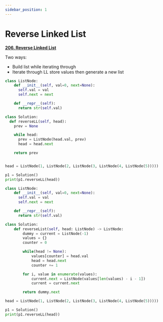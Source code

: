 ```yaml
---
sidebar_position: 1
---
```


# Reverse Linked List

**[206. Reverse Linked List](https://leetcode.com/problems/reverse-linked-list/)**

Two ways:

- Build list while iterating through
- Iterate through LL store values then generate a new list

```python
class ListNode:
    def __init__(self, val=0, next=None):
      self.val = val
      self.next = next

    def __repr__(self):
      return str(self.val)

class Solution:
  def reverseLL(self, head):
    prev = None

    while head:
      prev = ListNode(head.val, prev)
      head = head.next

    return prev


head = ListNode(1, ListNode(2, ListNode(3, ListNode(4, ListNode(5)))))

p1 = Solution()
print(p1.reverseLL(head))
```

```python title="Faster solution according to LC"
class ListNode:
    def __init__(self, val=0, next=None):
      self.val = val
      self.next = next

    def __repr__(self):
      return str(self.val)

class Solution:
    def reverseList(self, head: ListNode) -> ListNode:
        dummy = current = ListNode(-1)
        values = {}
        counter = 0

        while(head != None):
            values[counter] = head.val
            head = head.next
            counter += 1

        for i, value in enumerate(values):
            current.next = ListNode(values[len(values) - i - 1])
            current = current.next

        return dummy.next

head = ListNode(1, ListNode(2, ListNode(3, ListNode(4, ListNode(5)))))

p1 = Solution()
print(p1.reverseLL(head))
```
